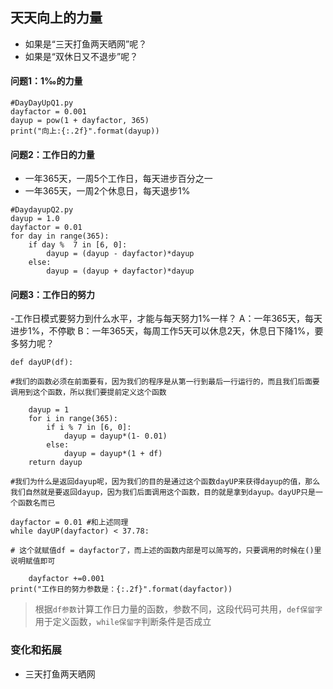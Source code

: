 ## 天天向上的力量

- 如果是“三天打鱼两天晒网”呢？
- 如果是“双休日又不退步”呢？

#### 问题1：1‰的力量

```
#DayDayUpQ1.py
dayfactor = 0.001
dayup = pow(1 + dayfactor, 365)
print("向上:{:.2f}".format(dayup))
```

#### 问题2：工作日的力量

- 一年365天，一周5个工作日，每天进步百分之一
- 一年365天，一周2个休息日，每天退步1%

```我的答案
#DaydayupQ2.py
dayup = 1.0
dayfactor = 0.01
for day in range(365):
    if day %  7 in [6, 0]:
        dayup = (dayup - dayfactor)*dayup
    else:
        dayup = (dayup + dayfactor)*dayup
```

#### 问题3：工作日的努力

-工作日模式要努力到什么水平，才能与每天努力1%一样？
A：一年365天，每天进步1%，不停歇
B：一年365天，每周工作5天可以休息2天，休息日下降1%，要多努力呢？


```
def dayUP(df): 

#我们的函数必须在前面要有，因为我们的程序是从第一行到最后一行运行的，而且我们后面要调用到这个函数，所以我们要提前定义这个函数

    dayup = 1
    for i in range(365):
        if i % 7 in [6, 0]:
            dayup = dayup*(1- 0.01)
        else:
            dayup = dayup*(1 + df)
    return dayup 

#我们为什么是返回dayup呢，因为我们的目的是通过这个函数dayUP来获得dayup的值，那么我们自然就是要返回dayup，因为我们后面调用这个函数，目的就是拿到dayup。dayUP只是一个函数名而已

dayfactor = 0.01 #和上述同理
while dayUP(dayfactor) < 37.78: 

# 这个就赋值df = dayfactor了，而上述的函数内部是可以简写的，只要调用的时候在()里说明赋值即可

    dayfactor +=0.001
print("工作日的努力参数是：{:.2f}".format(dayfactor))
```
> 根据`df参数`计算工作日力量的函数，参数不同，这段代码可共用，`def保留字`用于定义函数，`while保留字`判断条件是否成立

### 变化和拓展

- 三天打鱼两天晒网


